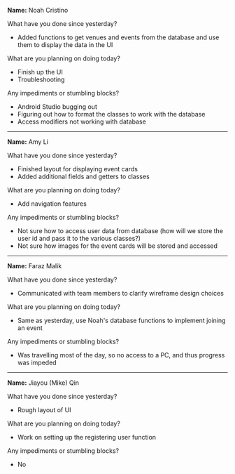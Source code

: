 __Name:__ Noah Cristino

What have you done since yesterday?
* Added functions to get venues and events from the database and use them to display the data in the UI

What are you planning on doing today?
* Finish up the UI
* Troubleshooting

Any impediments or stumbling blocks?
* Android Studio bugging out
* Figuring out how to format the classes to work with the database
* Access modifiers not working with database

---

__Name:__ Amy Li

What have you done since yesterday?
* Finished layout for displaying event cards
* Added additional fields and getters to classes

What are you planning on doing today?
* Add navigation features

Any impediments or stumbling blocks?
* Not sure how to access user data from database (how will we store the user id and pass it to the various classes?)
* Not sure how images for the event cards will be stored and accessed

---

__Name:__ Faraz Malik

What have you done since yesterday?
* Communicated with team members to clarify wireframe design choices

What are you planning on doing today?
* Same as yesterday, use Noah's database functions to implement joining an event

Any impediments or stumbling blocks?
* Was travelling most of the day, so no access to a PC, and thus progress was impeded

---

__Name:__ Jiayou (Mike) Qin

What have you done since yesterday?
* Rough layout of UI

What are you planning on doing today?
* Work on setting up the registering user function

Any impediments or stumbling blocks?
* No
